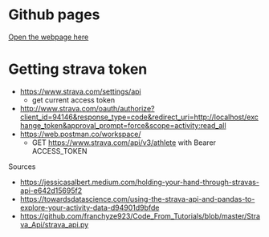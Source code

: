 # Github pages

[Open the webpage here](https://max-models.github.io/runs-and-rides/)

# Getting strava token

* https://www.strava.com/settings/api
    * get current access token
* http://www.strava.com/oauth/authorize?client_id=94146&response_type=code&redirect_uri=http://localhost/exchange_token&approval_prompt=force&scope=activity:read_all
* https://web.postman.co/workspace/
    * GET https://www.strava.com/api/v3/athlete with Bearer ACCESS_TOKEN


Sources
* https://jessicasalbert.medium.com/holding-your-hand-through-stravas-api-e642d15695f2
* https://towardsdatascience.com/using-the-strava-api-and-pandas-to-explore-your-activity-data-d94901d9bfde
* https://github.com/franchyze923/Code_From_Tutorials/blob/master/Strava_Api/strava_api.py

